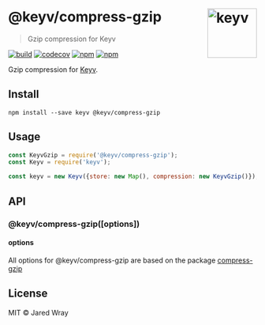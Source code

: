 # @keyv/compress-gzip [<img width="100" align="right" src="https://jaredwray.com/images/keyv.svg" alt="keyv">](https://github.com/jaredwray/keyv)

> Gzip compression for Keyv

[![build](https://github.com/jaredwray/keyv/actions/workflows/tests.yaml/badge.svg)](https://github.com/jaredwray/keyv/actions/workflows/tests.yaml)
[![codecov](https://codecov.io/gh/jaredwray/keyv/branch/main/graph/badge.svg?token=bRzR3RyOXZ)](https://codecov.io/gh/jaredwray/keyv)
[![npm](https://img.shields.io/npm/v/@keyv/compress-gzip.svg)](https://www.npmjs.com/package/@keyv/compress-gzip)
[![npm](https://img.shields.io/npm/dm/@keyv/compress-gzip)](https://npmjs.com/package/@keyv/compress-gzip)

Gzip compression for [Keyv](https://github.com/jaredwray/keyv).

## Install

```shell
npm install --save keyv @keyv/compress-gzip
```

## Usage

```javascript
const KeyvGzip = require('@keyv/compress-gzip');
const Keyv = require('keyv');

const keyv = new Keyv({store: new Map(), compression: new KeyvGzip()});

```

## API

### @keyv/compress-gzip(\[options])

#### options

All options for @keyv/compress-gzip are based on the package [compress-gzip](https://github.com/nodeca/pako#readme)

## License

MIT © Jared Wray